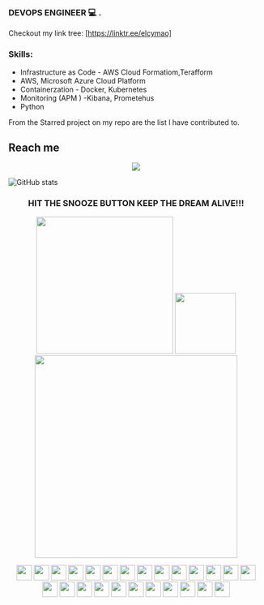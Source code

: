 
### DEVOPS ENGINEER 💻 .

Checkout my link tree: 
    <a href="Linktr.ee/elcymao" alt="Link">[https://linktr.ee/elcymao]

   
### Skills:
* Infrastructure as Code - AWS Cloud Formatiom,Terafform
* AWS, Microsoft Azure Cloud Platform
* Containerzation - Docker, Kubernetes
* Monitoring (APM ) -Kibana, Prometehus
* Python
    
 From the Starred project on my repo are the list l have contributed to.  
    
## Reach me

<p align="center">
    <a href="https://linkedin.com/in/elsie-marion" alt="LinkedIn">
        <img src="https://img.shields.io/badge/-LinkedIn-blue?style=flat-square&logo=linkedin" /></a>
  
     
</p>




![GitHub stats](https://github-readme-stats.vercel.app/api?username=elsie-dev&show_icons=true&theme=radical)

<h3 align="center">HIT THE SNOOZE BUTTON KEEP THE DREAM ALIVE!!!</h3>
<!-- For making transition -->
<p align="center">
<img src="https://media.giphy.com/media/l46CuOJgbOJVjhuw0/giphy.gif" width="270px">
<img src="https://media.giphy.com/media/xTiTnnEWYFqDYVs2RO/giphy.gif" width="120px">
<img src="https://media.giphy.com/media/l46CuOJgbOJVjhuw0/giphy.gif" width="400px"></p>

<p align="center">
  <img src="https://media.giphy.com/media/26BREDkItN0Yy3i6Y/giphy.gif" width="30px" height="30px">
  <img src="https://media.giphy.com/media/26BREDkItN0Yy3i6Y/giphy.gif" width="30px" height="30px">
  <img src="https://media.giphy.com/media/26BREDkItN0Yy3i6Y/giphy.gif" width="30px" height="30px">
  <img src="https://media.giphy.com/media/26BREDkItN0Yy3i6Y/giphy.gif" width="30px" height="30px">
  <img src="https://media.giphy.com/media/26BREDkItN0Yy3i6Y/giphy.gif" width="30px" height="30px">
  <img src="https://media.giphy.com/media/26BREDkItN0Yy3i6Y/giphy.gif" width="30px" height="30px">
  <img src="https://media.giphy.com/media/26BREDkItN0Yy3i6Y/giphy.gif" width="30px" height="30px">
  <img src="https://media.giphy.com/media/26BREDkItN0Yy3i6Y/giphy.gif" width="30px" height="30px">
  <img src="https://media.giphy.com/media/26BREDkItN0Yy3i6Y/giphy.gif" width="30px" height="30px">
  <img src="https://media.giphy.com/media/26BREDkItN0Yy3i6Y/giphy.gif" width="30px" height="30px">
  <img src="https://media.giphy.com/media/26BREDkItN0Yy3i6Y/giphy.gif" width="30px" height="30px">
  <img src="https://media.giphy.com/media/26BREDkItN0Yy3i6Y/giphy.gif" width="30px" height="30px">
  <img src="https://media.giphy.com/media/26BREDkItN0Yy3i6Y/giphy.gif" width="30px" height="30px">
  <img src="https://media.giphy.com/media/26BREDkItN0Yy3i6Y/giphy.gif" width="30px" height="30px">
  <img src="https://media.giphy.com/media/26BREDkItN0Yy3i6Y/giphy.gif" width="30px" height="30px">
  <img src="https://media.giphy.com/media/26BREDkItN0Yy3i6Y/giphy.gif" width="30px" height="30px">
  <img src="https://media.giphy.com/media/26BREDkItN0Yy3i6Y/giphy.gif" width="30px" height="30px">
  <img src="https://media.giphy.com/media/26BREDkItN0Yy3i6Y/giphy.gif" width="30px" height="30px">
  <img src="https://media.giphy.com/media/26BREDkItN0Yy3i6Y/giphy.gif" width="30px" height="30px">
  <img src="https://media.giphy.com/media/26BREDkItN0Yy3i6Y/giphy.gif" width="30px" height="30px">
  <img src="https://media.giphy.com/media/26BREDkItN0Yy3i6Y/giphy.gif" width="30px" height="30px">
  <img src="https://media.giphy.com/media/26BREDkItN0Yy3i6Y/giphy.gif" width="30px" height="30px">
  <img src="https://media.giphy.com/media/26BREDkItN0Yy3i6Y/giphy.gif" width="30px" height="30px">
  <img src="https://media.giphy.com/media/26BREDkItN0Yy3i6Y/giphy.gif" width="30px" height="30px">
  <img src="https://media.giphy.com/media/26BREDkItN0Yy3i6Y/giphy.gif" width="30px" height="30px">
</p>
